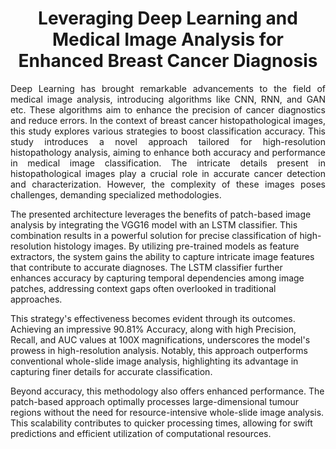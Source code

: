 <h1 align="center">
Leveraging Deep Learning and Medical Image Analysis for Enhanced Breast Cancer Diagnosis </h1>

<p align="justify">
Deep Learning has brought remarkable advancements to the field of medical image analysis, introducing algorithms like CNN, RNN, and GAN etc. These algorithms aim to enhance the precision of cancer diagnostics and reduce errors. In the context of breast cancer histopathological images, this study explores various strategies to boost classification accuracy.
This study introduces a novel approach tailored for high-resolution histopathology analysis, aiming to enhance both accuracy and performance in medical image classification. The intricate details present in histopathological images play a crucial role in accurate cancer detection and characterization. However, the complexity of these images poses challenges, demanding specialized methodologies.

The presented architecture leverages the benefits of patch-based image analysis by integrating the VGG16 model with an LSTM classifier. This combination results in a powerful solution for precise classification of high-resolution histology images. By utilizing pre-trained models as feature extractors, the system gains the ability to capture intricate image features that contribute to accurate diagnoses. The LSTM classifier further enhances accuracy by capturing temporal dependencies among image patches, addressing context gaps often overlooked in traditional approaches.

This strategy's effectiveness becomes evident through its outcomes. Achieving an impressive 90.81% Accuracy, along with high Precision, Recall, and AUC values at 100X magnifications, underscores the model's prowess in high-resolution analysis. Notably, this approach outperforms conventional whole-slide image analysis, highlighting its advantage in capturing finer details for accurate classification.

Beyond accuracy, this methodology also offers enhanced performance. The patch-based approach optimally processes large-dimensional tumour regions without the need for resource-intensive whole-slide image analysis. This scalability contributes to quicker processing times, allowing for swift predictions and efficient utilization of computational resources.
</p>
